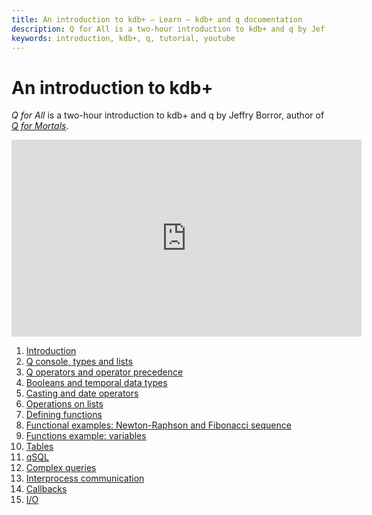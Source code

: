 ```yaml
---
title: An introduction to kdb+ – Learn – kdb+ and q documentation
description: Q for All is a two-hour introduction to kdb+ and q by Jeffry Borror, author of Q for Mortals.
keywords: introduction, kdb+, q, tutorial, youtube
---
```

# <i class="fab fa-youtube"></i> An introduction to kdb+


_Q for All_ is a two-hour introduction to kdb+ and q by Jeffry Borror, author of [_Q for Mortals_](/q4m3).

<iframe width="560" height="315" src="https://www.youtube.com/embed/8eoysfqO3UY" frameborder="0" allow="autoplay; encrypted-media" allowfullscreen></iframe>

1. [Introduction](https://www.youtube.com/watch?v=8eoysfqO3UY)
2. [Q console, types and lists](https://www.youtube.com/watch?v=TBHRVCnH8u4)
3. [Q operators and operator precedence](https://www.youtube.com/watch?v=xVIG0PV419s)
4. [Booleans and temporal data types](https://www.youtube.com/watch?v=XITE1BbPQvY)
5. [Casting and date operators](https://www.youtube.com/watch?v=HLDa56sq-7w)
6. [Operations on lists](https://www.youtube.com/watch?v=vJ3kMO3In4g)
7. [Defining functions](https://www.youtube.com/watch?v=F7E8LBo38CU)
8. [Functional examples: Newton-Raphson and Fibonacci sequence](https://www.youtube.com/watch?v=b2OO_r7CCwM)
9. [Functions example: variables](https://www.youtube.com/watch?v=fRU2PSHo7lk)
10. [Tables](https://www.youtube.com/watch?v=enAd43Ge2pY)
11. [qSQL](https://www.youtube.com/watch?v=BNNXJHRq7Dc)
12. [Complex queries](https://www.youtube.com/watch?v=DAy2yKSt0fc)
13. [Interprocess communication](https://www.youtube.com/watch?v=4BZfwWbolPU)
14. [Callbacks](https://www.youtube.com/watch?v=0vvw-aB0Jt8)
15. [I/O](https://www.youtube.com/watch?v=JueB0Kosmgo)